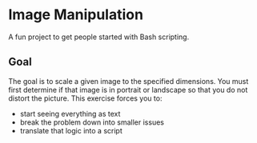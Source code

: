 # Image Manipulation
A fun project to get people started with Bash scripting.

## Goal
The goal is to scale a given image to the specified dimensions. You must first determine if that image is in portrait or landscape so that you do not distort the picture. This exercise forces you to:

* start seeing everything as text
* break the problem down into smaller issues
* translate that logic into a script
